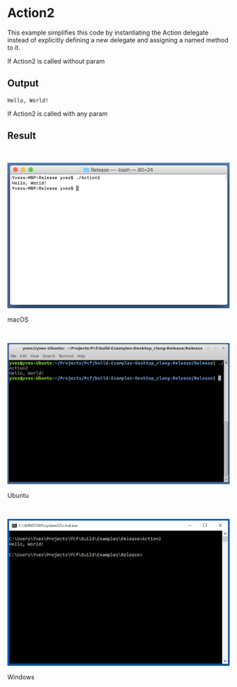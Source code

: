 # Action2
This example simplifies this code by instantiating the Action<T> delegate instead of explicitly defining a new delegate and assigning a named method to it.

If Action2 is called without param
## Output
```
Hello, World!
```

If Action2 is called with any param
## Result
<BR>

![GitHub Logo](../../../Documentations/Images/Examples/Core/Action2M.png)
<p align="left">macOS</p>
<BR>

![GitHub Logo](../../../Documentations/Images/Examples/Core/Action2U.png)
<p align="left">Ubuntu</p>
<BR>

![GitHub Logo](../../../Documentations/Images/Examples/Core/Action2W.png)
<p align="left">Windows</p>
<BR>
